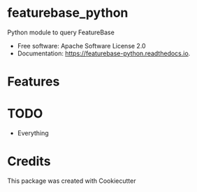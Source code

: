 # featurebase_python

Python module to query FeatureBase

* Free software: Apache Software License 2.0
* Documentation: https://featurebase-python.readthedocs.io.

# Features

# TODO
* Everything

# Credits

This package was created with Cookiecutter
